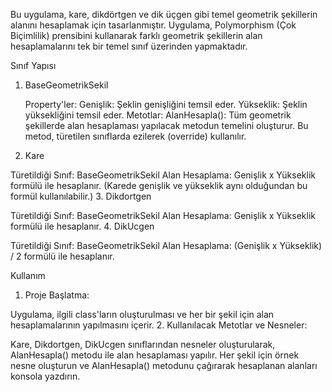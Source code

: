 
Bu uygulama, kare, dikdörtgen ve dik üçgen gibi temel geometrik şekillerin alanını hesaplamak için tasarlanmıştır. Uygulama, Polymorphism (Çok Biçimlilik) prensibini kullanarak farklı geometrik şekillerin alan hesaplamalarını tek bir temel sınıf üzerinden yapmaktadır.

Sınıf Yapısı
1. BaseGeometrikSekil

	Property'ler:
Genişlik: Şeklin genişliğini temsil eder.
Yükseklik: Şeklin yüksekliğini temsil eder.
	Metotlar:
AlanHesapla(): Tüm geometrik şekillerde alan hesaplaması yapılacak metodun temelini oluşturur. Bu metod, türetilen sınıflarda ezilerek (override) kullanılır.
2. Kare

Türetildiği Sınıf: BaseGeometrikSekil
Alan Hesaplama: Genişlik x Yükseklik formülü ile hesaplanır. (Karede genişlik ve yükseklik aynı olduğundan bu formül kullanılabilir.)
3. Dikdortgen

Türetildiği Sınıf: BaseGeometrikSekil
Alan Hesaplama: Genişlik x Yükseklik formülü ile hesaplanır.
4. DikUcgen

Türetildiği Sınıf: BaseGeometrikSekil
Alan Hesaplama: (Genişlik x Yükseklik) / 2 formülü ile hesaplanır.

Kullanım
1. Proje Başlatma:

Uygulama, ilgili class'ların oluşturulması ve her bir şekil için alan hesaplamalarının yapılmasını içerir.
2. Kullanılacak Metotlar ve Nesneler:

Kare, Dikdortgen, DikUcgen sınıflarından nesneler oluşturularak, AlanHesapla() metodu ile alan hesaplaması yapılır.
Her şekil için örnek nesne oluşturun ve AlanHesapla() metodunu çağırarak hesaplanan alanları konsola yazdırın.
